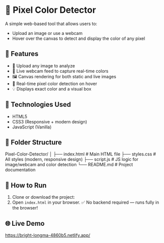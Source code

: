 # 🎨 Pixel Color Detector

A simple web-based tool that allows users to:
- Upload an image or use a webcam
- Hover over the canvas to detect and display the color of any pixel

## 🚀 Features

- 📸 Upload any image to analyze
- 🎥 Live webcam feed to capture real-time colors
- 🖼 Canvas rendering for both static and live images
- 🎯 Real-time pixel color detection on hover
- 💡 Displays exact color and a visual box

## 🧰 Technologies Used

- HTML5
- CSS3 (Responsive + modern design)
- JavaScript (Vanilla)

## 📂 Folder Structure
Pixel-Color-Detector/
│
├── index.html # Main HTML file
├── styles.css # All styles (modern, responsive design)
├── script.js # JS logic for image/webcam and color detection
└── README.md # Project documentation

## 🔧 How to Run

1. Clone or download the project:
2. Open `index.html` in your browser.
  ✅ No backend required — runs fully in the browser!

##  🌐 Live Demo
https://bright-longma-4860b5.netlify.app/
